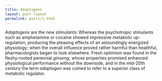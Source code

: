```yaml
---
title: Adaptogens
layout: post-layout
permalink: posts/1.html
---
```


_Adaptogens_ are the new _stimulants_: Whereas the psychotropic stimulants such as amphetamine or cocaine showed impressive metabolic up-regulation, producing the pleasing effects of an astoundingly energized physiology; when the overall influence proved rather harmful than healthful, pharmacologists began to look elsewhere. Fresh optimism was found in the fleshy-rooted perennial _ginseng_, whose properties promised enhanced physiological performance without the downside, and in the mid-20th century the term _adaptogen_ was coined to refer to a superior class of metabolic regulator.

<!-- The problem with stimulants was that they were indiscriminately stimulating, sometimes inducing cell damage from excitotoxic stress. Adaptogens, whose mechanism of action is only beginning to be understood, seem to exert a different effect: by enhancing the ability of cells to regulate metabolic activity, adaptogens 'normalize' physiological function, up-regulating lethargic cells, down-regulating over-excited ones; and it just so happens that this 'returning to normal' produces an overall energetic feeling too. -->